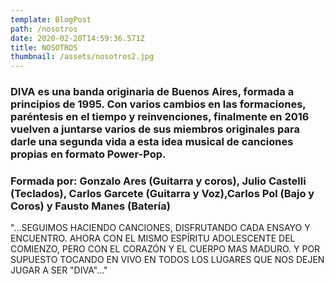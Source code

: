 ```yaml
---
template: BlogPost
path: /nosotros
date: 2020-02-20T14:59:36.571Z
title: NOSOTROS
thumbnail: /assets/nosotros2.jpg
---
```

### DIVA es una banda originaria de Buenos Aires, formada a principios de 1995. Con varios cambios en las formaciones, paréntesis en el tiempo y reinvenciones, finalmente en 2016 vuelven a juntarse varios de sus miembros originales para darle una segunda vida a esta idea musical de canciones propias en formato Power-Pop.

### [](https://express.adobe.com/page/4snYjC6zRZATk/#formada-por-gonzalo-ares-guitarra-y-coros-julio-castelli-teclados-carlos-garcete-guitarra-y-vozcarlos-pol-bajo-y-coros-y-homero-rivas-bater%C3%ADa "Copy anchor link")Formada por: Gonzalo Ares (Guitarra y coros), Julio Castelli (Teclados), Carlos Garcete (Guitarra y Voz),Carlos Pol (Bajo y Coros) y Fausto Manes (Batería)

"...SEGUIMOS HACIENDO CANCIONES, DISFRUTANDO CADA ENSAYO Y ENCUENTRO. AHORA CON EL MISMO ESPÍRITU ADOLESCENTE DEL COMIENZO, PERO CON EL CORAZÓN Y EL CUERPO MAS MADURO. Y POR SUPUESTO TOCANDO EN VIVO EN TODOS LOS LUGARES QUE NOS DEJEN JUGAR A SER "DIVA"..."
